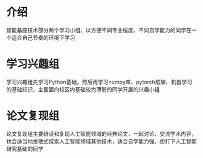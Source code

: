 # 介绍

智能基座技术部分两个学习小组，以方便不同专业程度、不同自学能力的同学在一个适合自己节奏的环境下学习

# 学习兴趣组

学习兴趣组先学习Python基础，然后再学习numpy库、pytorch框架、机器学习的基础知识，主要面向校区内基础较为薄弱的同学开展的兴趣小组

# 论文复现组

论文复现组主要研读和复现人工智能领域的经典论文，一起讨论、交流学术内容，也会适当地发散式探索人工智能领域其他技术，适合自学能力强、想打下人工智能研究基础的同学
